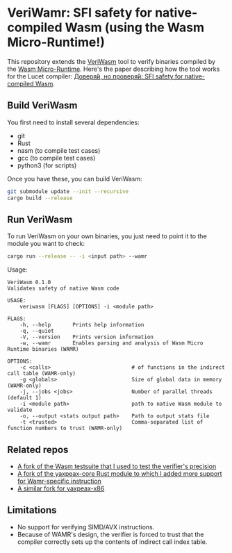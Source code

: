 # VeriWamr: SFI safety for native-compiled Wasm (using the Wasm Micro-Runtime!)

This repository extends the [VeriWasm](https://github.com/PLSysSec/veriwasm) tool to verify binaries compiled by the [Wasm Micro-Runtime](https://github.com/bytecodealliance/wasm-micro-runtime).
Here's the paper describing how the tool works for the Lucet compiler: [Доверя́й, но проверя́й: SFI safety for native-compiled Wasm](http://cseweb.ucsd.edu/~dstefan/pubs/johnson:2021:veriwasm.pdf).  
  
## Build VeriWasm

You first need to install several dependencies:

- git
- Rust
- nasm (to compile test cases)
- gcc (to compile test cases)
- python3 (for scripts)

Once you have these, you can build VeriWasm:

```bash
git submodule update --init --recursive
cargo build --release
```

## Run VeriWasm

To run VeriWasm on your own binaries, you just need to point it to the module you want to check:

```bash
cargo run --release -- -i <input path> --wamr
```

Usage:  

```
VeriWasm 0.1.0
Validates safety of native Wasm code

USAGE:
    veriwasm [FLAGS] [OPTIONS] -i <module path>

FLAGS:
    -h, --help       Prints help information
    -q, --quiet      
    -V, --version    Prints version information
    -w, --wamr       Enables parsing and analysis of Wasm Micro Runtime binaries (WAMR)

OPTIONS:
    -c <calls>                          # of functions in the indirect call table (WAMR-only)
    -g <globals>                        Size of global data in memory (WAMR-only)
    -j, --jobs <jobs>                   Number of parallel threads (default 1)
    -i <module path>                    path to native Wasm module to validate
    -o, --output <stats output path>    Path to output stats file
    -t <trusted>                        Comma-separated list of function numbers to trust (WAMR-only)
```

## Related repos
- [A fork of the Wasm testsuite that I used to test the verifier's precision](https://github.com/PabstMatthew/testsuite)
- [A fork of the yaxpeax-core Rust module to which I added more support for Wamr-specific instruction](https://github.com/PabstMatthew/yaxpeax-core)
- [A similar fork for yaxpeax-x86](https://github.com/PabstMatthew/yaxpeax-x86)

## Limitations
- No support for verifying SIMD/AVX instructions.
- Because of WAMR's design, the verifier is forced to trust that the compiler correctly sets up the contents of indirect call index table.

